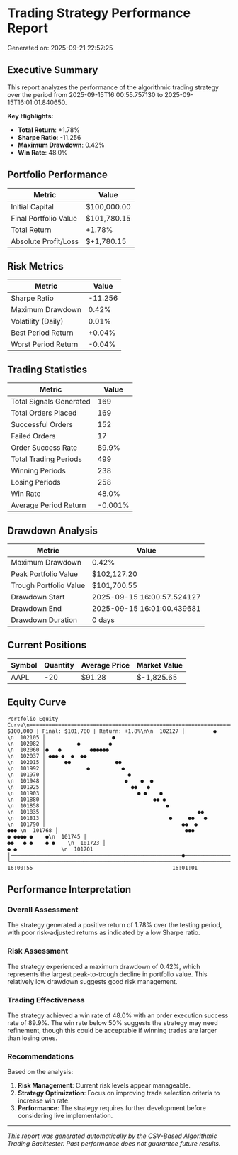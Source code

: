 # Trading Strategy Performance Report

Generated on: 2025-09-21 22:57:25

## Executive Summary

This report analyzes the performance of the algorithmic trading strategy over the period from 2025-09-15T16:00:55.757130 to 2025-09-15T16:01:01.840650.

**Key Highlights:**
- **Total Return**: +1.78%
- **Sharpe Ratio**: -11.256
- **Maximum Drawdown**: 0.42%
- **Win Rate**: 48.0%

## Portfolio Performance

| Metric | Value |
|--------|-------|
| Initial Capital | $100,000.00 |
| Final Portfolio Value | $101,780.15 |
| Total Return | +1.78% |
| Absolute Profit/Loss | $+1,780.15 |

## Risk Metrics

| Metric | Value |
|--------|-------|
| Sharpe Ratio | -11.256 |
| Maximum Drawdown | 0.42% |
| Volatility (Daily) | 0.01% |
| Best Period Return | +0.04% |
| Worst Period Return | -0.04% |

## Trading Statistics

| Metric | Value |
|--------|-------|
| Total Signals Generated | 169 |
| Total Orders Placed | 169 |
| Successful Orders | 152 |
| Failed Orders | 17 |
| Order Success Rate | 89.9% |
| Total Trading Periods | 499 |
| Winning Periods | 238 |
| Losing Periods | 258 |
| Win Rate | 48.0% |
| Average Period Return | -0.001% |

## Drawdown Analysis

| Metric | Value |
|--------|-------|
| Maximum Drawdown | 0.42% |
| Peak Portfolio Value | $102,127.20 |
| Trough Portfolio Value | $101,700.55 |
| Drawdown Start | 2025-09-15 16:00:57.524127 |
| Drawdown End | 2025-09-15 16:01:00.439681 |
| Drawdown Duration | 0 days |

## Current Positions

| Symbol | Quantity | Average Price | Market Value |
|--------|----------|---------------|-------------|
| AAPL | -20 | $91.28 | $-1,825.65 |


## Equity Curve

```
Portfolio Equity Curve\n================================================================================\nInitial: $100,000 | Final: $101,780 | Return: +1.8%\n\n  102127 │         ●                                                            \n  102105 │                     ●                                                \n  102082 │          ●         ●                                                 \n  102060 │●   ●         ●●●●●●                                                  \n  102037 │ ●●● ●  ●  ●●                                                         \n  102015 │      ●●              ●●                                              \n  101992 │             ●          ●                                             \n  101970 │                          ●                                           \n  101948 │                         ●    ●  ●                                    \n  101925 │                           ●●   ●                                     \n  101903 │                             ● ●    ●                                 \n  101880 │                                  ●● ●                                \n  101858 │                                      ●                               \n  101835 │                                                ●●                    \n  101813 │                                       ●     ●●   ●                   \n  101790 │                                           ●●  ●                  ●●● \n  101768 │                                        ●●●              ● ●●●● ●    ●\n  101745 │                                                   ●●   ● ●    ● ●    \n  101723 │                                                     ● ●              \n  101701 │──────────────────────────────────────────────────────●───────────────\n         └──────────────────────────────────────────────────────────────────────\n         16:00:55                                            16:01:01
```

## Performance Interpretation

### Overall Assessment
The strategy generated a positive return of 1.78% over the testing period, with poor risk-adjusted returns as indicated by a low Sharpe ratio.

### Risk Assessment
The strategy experienced a maximum drawdown of 0.42%, which represents the largest peak-to-trough decline in portfolio value. This relatively low drawdown suggests good risk management.

### Trading Effectiveness
The strategy achieved a win rate of 48.0% with an order execution success rate of 89.9%. The win rate below 50% suggests the strategy may need refinement, though this could be acceptable if winning trades are larger than losing ones.

### Recommendations
Based on the analysis:

1. **Risk Management**: Current risk levels appear manageable.
2. **Strategy Optimization**: Focus on improving trade selection criteria to increase win rate.
3. **Performance**: The strategy requires further development before considering live implementation.

---

*This report was generated automatically by the CSV-Based Algorithmic Trading Backtester.*
*Past performance does not guarantee future results.*
